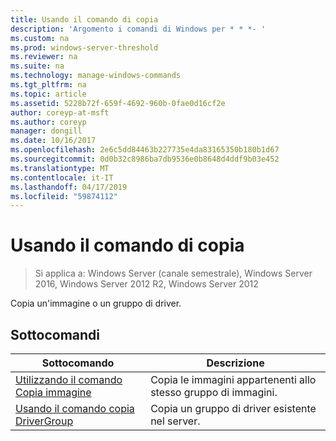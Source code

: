 ```yaml
---
title: Usando il comando di copia
description: 'Argomento i comandi di Windows per * * *- '
ms.custom: na
ms.prod: windows-server-threshold
ms.reviewer: na
ms.suite: na
ms.technology: manage-windows-commands
ms.tgt_pltfrm: na
ms.topic: article
ms.assetid: 5228b72f-659f-4692-960b-0fae0d16cf2e
author: coreyp-at-msft
ms.author: coreyp
manager: dongill
ms.date: 10/16/2017
ms.openlocfilehash: 2e6c5dd84463b227735e4da83165350b180b1d67
ms.sourcegitcommit: 0d0b32c8986ba7db9536e0b8648d4ddf9b03e452
ms.translationtype: MT
ms.contentlocale: it-IT
ms.lasthandoff: 04/17/2019
ms.locfileid: "59874112"
---
```

# <a name="using-the-copy-command"></a>Usando il comando di copia

>Si applica a: Windows Server (canale semestrale), Windows Server 2016, Windows Server 2012 R2, Windows Server 2012

Copia un'immagine o un gruppo di driver.
## <a name="subcommands"></a>Sottocomandi
|Sottocomando|Descrizione|
|-------|--------|
|[Utilizzando il comando Copia immagine](using-the-copy-image-command.md)|Copia le immagini appartenenti allo stesso gruppo di immagini.|
|[Usando il comando copia DriverGroup](using-the-copy-drivergroup-command.md)|Copia un gruppo di driver esistente nel server.|
